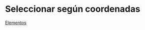# Seleccionar según coordenadas

[Elementos](/mdtopx/fichas-de-herramientas/ficha-de-herramientas-editar/editar-elementos.md)



